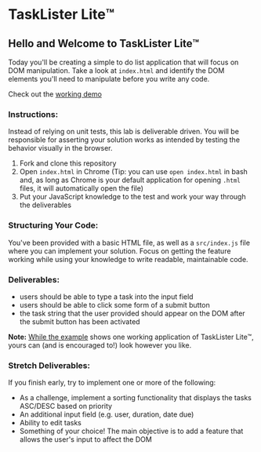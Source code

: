 # TaskLister Lite™️

## Hello and Welcome to TaskLister Lite™️

Today you'll be creating a simple to do list application that will focus on DOM manipulation. Take a look at `index.html` and identify the DOM elements you'll need to manipulate before you write any code.

Check out the [working demo][example]


### Instructions:

Instead of relying on unit tests, this lab is deliverable driven. You will be responsible for asserting your solution works as intended by testing the behavior visually in the browser.

1. Fork and clone this repository
2. Open `index.html` in Chrome (Tip: you can use `open index.html` in bash and, as long as Chrome is your default application for opening `.html` files, it will automatically open the file)
3. Put your JavaScript knowledge to the test and work your way through the deliverables


### Structuring Your Code:

You've been provided with a basic HTML file, as well as a `src/index.js` file where you can implement your solution. Focus on getting the feature working while using your knowledge to write readable, maintainable code. 

### Deliverables:

- users should be able to type a task into the input field
- users should be able to click some form of a submit button
- the task string that the user provided should appear on the DOM after the submit button has been activated

**Note:** [While the example][example] shows one working application of TaskLister Lite™️, yours can (and is encouraged to!) look however you like. 


### Stretch Deliverables:

If you finish early, try to implement one or more of the following:

<!-- - A delete function that will remove tasks from your list -->
<!-- - A priority value selected from a dropdown that is used to determine the color of the text in the list (e.g. red for high priority, yellow for medium, green for low) -->
  - As a challenge, implement a sorting functionality that displays the tasks ASC/DESC based on priority
- An additional input field (e.g. user, duration, date due)
- Ability to edit tasks
- Something of your choice! The main objective is to add a feature that allows the user's input to affect the DOM

[example]: https://learn-co-curriculum.github.io/js-task-lister-lite/
